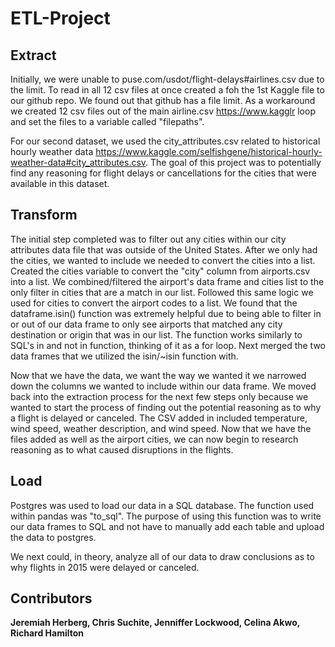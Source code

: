 # ETL-Project

## Extract

Initially, we were unable to puse.com/usdot/flight-delays#airlines.csv due to the limit. To read in all 12 csv files at once created a foh the 1st Kaggle file to our github repo. We found out that github has a file limit. As a workaround we created 12 csv files out of the main airline.csv https://www.kagglr loop and set the files to a variable called "filepaths".

For our second dataset, we used the city_attributes.csv related to historical hourly weather data https://www.kaggle.com/selfishgene/historical-hourly-weather-data#city_attributes.csv. The goal of this project was to potentially find any reasoning for flight delays or cancellations for the cities that were available in this dataset.

## Transform

The initial step completed was to filter out any cities within our city attributes data file that was outside of the United States. After we only had the cities, we wanted to include we needed to convert the cities into a list. Created the cities variable to convert the "city" column from airports.csv into a list. We combined/filtered the airport's data frame and cities list to the only filter in cities that are a match in our list. Followed this same logic we used for cities to convert the airport codes to a list. We found that the dataframe.isin() function was extremely helpful due to being able to filter in or out of our data frame to only see airports that matched any city destination or origin that was in our list. The function works similarly to SQL's in and not in function, thinking of it as a for loop. Next merged the two data frames that we utilized the isin/~isin function with.

Now that we have the data, we want the way we wanted it we narrowed down the columns we wanted to include within our data frame. We moved back into the extraction process for the next few steps only because we wanted to start the process of finding out the potential reasoning as to why a flight is delayed or canceled. The CSV added in included temperature, wind speed, weather description, and wind speed. Now that we have the files added as well as the airport cities, we can now begin to research reasoning as to what caused disruptions in the flights.

## Load

Postgres was used to load our data in a SQL database. The function used within pandas was "to_sql". The purpose of using this function was to write our data frames to SQL and not have to manually add each table and upload the data to postgres.

We next could, in theory, analyze all of our data to draw conclusions as to why flights in 2015 were delayed or canceled.

## Contributors
**Jeremiah Herberg, Chris Suchite, Jenniffer Lockwood, Celina Akwo, Richard Hamilton**
